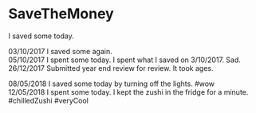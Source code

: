 # SaveTheMoney
I saved some today.

03/10/2017 I saved some again.<br />
05/10/2017 I spent some today. I spent what I saved on 3/10/2017. Sad.<br />
26/12/2017 Submitted year end review for review. It took ages.

08/05/2018 I saved some today by turning off the lights. #wow<br />
12/05/2018 I spent some today. I kept the zushi in the fridge for a minute. #chilledZushi #veryCool
